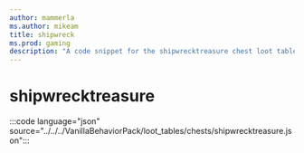 ```yaml
---
author: mammerla
ms.author: mikeam
title: shipwreck
ms.prod: gaming
description: "A code snippet for the shipwrecktreasure chest loot table"
---
```


# shipwrecktreasure

:::code language="json" source="../../../VanillaBehaviorPack/loot_tables/chests/shipwrecktreasure.json":::

